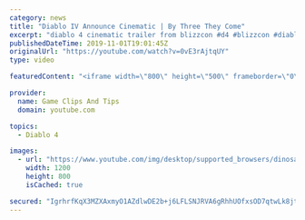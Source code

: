 ```yaml
---
category: news
title: "Diablo IV Announce Cinematic | By Three They Come"
excerpt: "diablo 4 cinematic trailer from blizzcon #d4 #blizzcon #diablo."
publishedDateTime: 2019-11-01T19:01:45Z
originalUrl: "https://youtube.com/watch?v=0vE3rAjtqUY"
type: video

featuredContent: "<iframe width=\"800\" height=\"500\" frameborder=\"0\" src=\"https://www.youtube.com/embed/0vE3rAjtqUY\" allow=\"accelerometer; autoplay; encrypted-media; gyroscope; picture-in-picture\" allowfullscreen></iframe>"

provider:
  name: Game Clips And Tips
  domain: youtube.com

topics:
  - Diablo 4

images:
  - url: "https://www.youtube.com/img/desktop/supported_browsers/dinosaur.png"
    width: 1200
    height: 800
    isCached: true

secured: "IgrhrfKqX3MZXAxmyO1AZdlwDE2b+j6LFLSNJRVA6gRhhUOfxsOD7qtwLk8jt9WPGr+NhdNHqMXny24vIxDblbG1IYQcsi1I5ao/BRRSBPbZSwWo6OdOLxUWdF7KZTBzTcSGpvQhYG8bpTCWNhmt9q7Z9nvN7s4ebawhplwRZ8z7hPB6mJWqxZiJQXtElZyQi1hkf1mWrsQ5PW2QGY5qlxhkj/RxrZSXbLipQrlKxd4Igxv/w9TyTk8pA5dI9kpqjF+Yr6LthFuTsBi2pIWCE7qlSC9js3tB/nVe42iUne/ZjAn8pWhkzmimCKVbaOV5wAcOQPqQmoksBAohvfRKZorzF+bvHAGpE7xpXals7AefCEAwqIGNAFFe1L4y5+YI+pUUoWgwDKGDhLWeFC1x+A==;A2QQDB9tK16ksIcdGBPJJg=="
---
```


